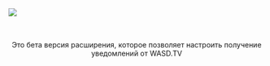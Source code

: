 <img src="https://static.wasd.tv/assets/fe/images/Wasd_Beta_color_logo_dark.svg">

<br>
<br>
<br>

<p align="center">
    Это бета версия расширения, которое позволяет настроить получение уведомлений от WASD.TV
</p>
